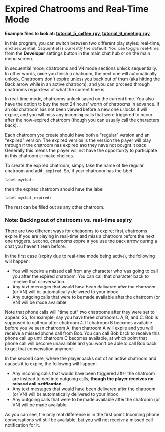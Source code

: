 # Expired Chatrooms and Real-Time Mode

**Example files to look at: [tutorial_5_coffee.rpy](https://github.com/shawna-p/mysterious-messenger/blob/v2.2.1-docs/game/tutorial_day_scripts/tutorial_5_coffee.rpy "tutorial_5_coffee"), [tutorial_6_meeting.rpy](https://github.com/shawna-p/mysterious-messenger/blob/v2.2.1-docs/game/tutorial_day_scripts/tutorial_6_meeting.rpy)**

In this program, you can switch between two different play styles: real-time, and sequential. Sequential is currently the default. You can toggle real-time from the **Developer** settings button in the main chat hub or on the main menu screen.

In sequential mode, chatrooms and VN mode sections unlock sequentially. In other words, once you finish a chatroom, the next one will automatically unlock. Chatrooms don't expire unless you back out of them (aka hitting the Back arrow while in an active chatroom), and you can proceed through chatrooms regardless of what the current time is.

In real-time mode, chatrooms unlock based on the current time. You also have the option to buy the next 24 hours' worth of chatrooms in advance. If an old chatroom has not been viewed before a new one unlocks it will expire, and you will miss any incoming calls that were triggered to occur after the now-expired chatroom (though you can usually call the characters back).

Each chatroom you create should have both a "regular" version and an "expired" version. The expired version is the version the player will play through if the chatroom has expired and they have not bought it back. Generally this means the player will not have the opportunity to participate in this chatroom or make choices.

To create the expired chatroom, simply take the name of the regular chatroom and add `_expired`. So, if your chatroom has the label

```renpy
label mychat:
```

then the expired chatroom should have the label

```renpy
label mychat_expired:
```

The rest can be filled out as any other chatroom.

### Note: Backing out of chatrooms vs. real-time expiry

There are two different ways for chatrooms to expire: first, chatrooms expire if you are playing in real-time and miss a chatroom before the next one triggers. Second, chatrooms expire if you use the back arrow during a chat you haven't seen before.

In the first case (expiry due to real-time mode being active), the following will happen:

* You will receive a missed call from any character who was going to call you after the expired chatroom. You can call that character back to receive that conversation.
* Any text messages that would have been delivered after the chatroom (or VN) will be automatically delivered to your inbox
* Any outgoing calls that were to be made available after the chatroom (or VN) will be made available

Note that phone calls will "time out" two chatrooms after they were set to appear. So, for example, say you have three chatrooms: A, B, and C. Bob is supposed to call you after chatroom A. If chatroom B becomes available before you've seen chatroom A, then chatroom A will expire and you will receive a missed phone call from Bob. You can call Bob back to receive this phone call up until chatroom C becomes available, at which point that phone call will become unavailable and you won't be able to call Bob back to get that conversation anymore.

In the second case, where the player backs out of an active chatroom and causes it to expire, the following will happen:

* Any incoming calls that would have been triggered after the chatroom are instead turned into outgoing calls, __though the player receives no missed call notification__
* Any text messages that would have been delivered after the chatroom (or VN) will be automatically delivered to your inbox
* Any outgoing calls that were to be made available after the chatroom (or VN) will be made available

As you can see, the only real difference is in the first point. Incoming phone conversations will still be available, but you will not receive a missed call notification for it.
